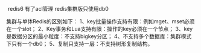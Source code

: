 ​         redis6 有了acl管理
redis集群版只使用db0

集群与单体Redis的区别如下：
1、key批量操作支持有限：例如mget、mset必须在一个slot；
2、Key事务和Lua支持有限：操作的key必须在一个节点；
3、key是数据分区的最小粒度：不支持bigkey分区；
4、不支持多个数据库：集群模式下只有一个db0；
5、复制只支持一层：不支持树形复制结构。